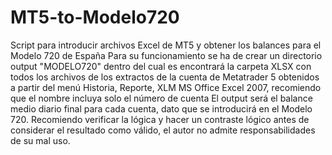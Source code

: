 # MT5-to-Modelo720
Script para introducir archivos Excel de MT5 y obtener los balances para el Modelo 720 de España
Para su funcionamiento se ha de crear un directorio output "MODELO720" dentro del cual es encontrará la carpeta XLSX con todos los archivos de los extractos
de la cuenta de Metatrader 5 obtenidos a partir del menú Historia, Reporte, XLM MS Office Excel 2007, recomiendo que el nombre incluya solo el número de cuenta
El output será el balance medio diario final para cada cuenta, dato que se introducirá en el Modelo 720.
Recomiendo verificar la lógica y hacer un contraste lógico antes de considerar el resultado como válido, el autor no admite responsabilidades de su mal uso.
